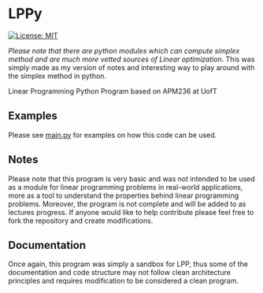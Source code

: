 
# LPPy
[![License: MIT](https://img.shields.io/badge/License-MIT-yellow.svg)](https://opensource.org/licenses/MIT)

_Please note that there are python modules which can compute simplex method and are much more vetted sources of 
Linear optimization_.
This was simply made as my version of notes and interesting way to play around with the simplex method in python.

Linear Programming Python Program based on APM236 at UofT

## Examples
Please see [main.py](main.py) for examples on how this code can be used.

## Notes
Please note that this program is very basic and was not intended to be used as a module for linear programming problems
in real-world applications, more as a tool to understand the properties behind linear programming problems. 
Moreover, the program is not complete and will be added to as lectures progress. If anyone would like to help
contribute please feel free to fork the repository and create modifications.

## Documentation
Once again, this program was simply a sandbox for LPP, thus some of the documentation and code structure may not 
follow clean architecture principles and requires modification to be considered a clean program.